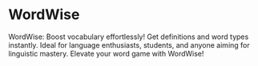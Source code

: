 # WordWise
WordWise: Boost vocabulary effortlessly! Get definitions and word types instantly. Ideal for language enthusiasts, students, and anyone aiming for linguistic mastery. Elevate your word game with WordWise!
